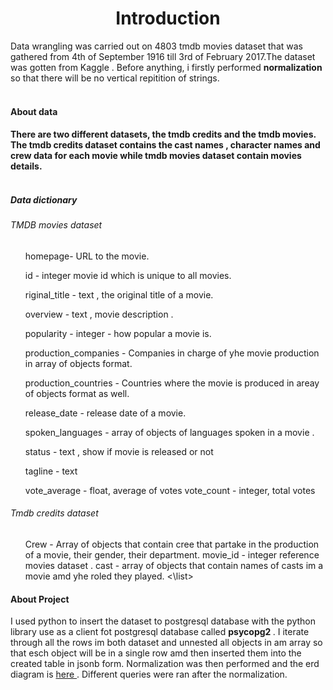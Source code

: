 <h1 align="center">
Introduction
</h1>
Data wrangling was carried out on 4803 tmdb movies dataset that was gathered from 4th of September 1916 till 3rd of February 2017.The dataset was gotten from Kaggle .
Before anything, i firstly performed  <b> normalization </b> so that there will be no vertical repitition of strings.
<br></br>
<h4> About data <h4>
There are two different datasets, the tmdb credits and the tmdb movies. The tmdb credits dataset contains the cast names , character names and crew data for each movie while tmdb movies dataset contain movies details.
<br></br>
<h5> Data dictionary </h5>
<h6> TMDB movies dataset </h6>
<ul>
<list> homepage- URL to the movie. </list>

<list> id - integer movie id which is unique to all movies. </list>

<list> riginal_title - text , the original title of a movie. </list>

<list> overview - text , movie description .</list>

<list> popularity - integer - how popular a movie is. </list>

<list> production_companies - Companies in charge of yhe movie production in array of objects format. </list>

<list> production_countries - Countries where the movie is produced in areay of objects format as well. </list>

<list> release_date - release date of a movie. </list>

<list> spoken_languages - array of objects of languages spoken in a movie . </list>

<list> status - text , show if movie is released or not </list>

<list> tagline - text </list>

<list> vote_average - float, average of votes </list>
<list> vote_count - integer, total votes </list>
</ul>
<h6> Tmdb credits dataset </h6>
<ul>
<list> Crew - Array of objects that contain cree that partake in the production of a movie, their gender, their department.</list>
<list> movie_id - integer reference movies dataset . </list>
<list> cast - array of objects that contain names of casts im a movie amd yhe roled they played. <\list>
</ul>

<h4> About Project </h4>
I used python to insert the dataset to postgresql database with the python library use as a client fot postgresql database called <b> psycopg2 </b> . I iterate through all the rows im both dataset and unnested all objects in am array so that esch object will be in a single row amd then inserted them into the created table in jsonb form.
Normalization was then performed and the erd diagram is <a href = https://github.com/Enoch768/Wrangling-TMDB-movies-dataset/blob/main/tmdb.png> here </a> .
Different queries were ran after the normalization.
